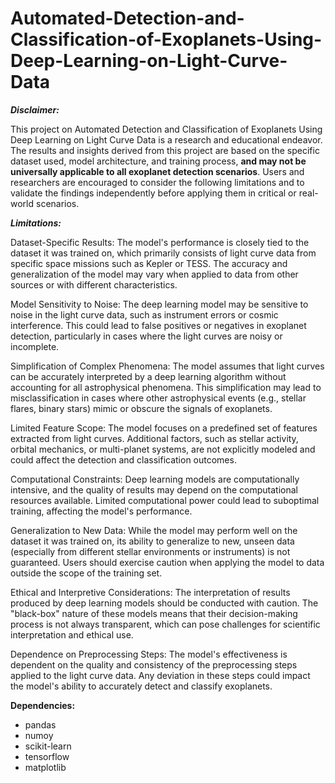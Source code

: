 # Automated-Detection-and-Classification-of-Exoplanets-Using-Deep-Learning-on-Light-Curve-Data


***Disclaimer:***

This project on Automated Detection and Classification of Exoplanets Using Deep Learning on Light Curve Data is a research and educational endeavor. The results and insights derived from this project are based on the specific dataset used, model architecture, and training process, **and may not be universally applicable to all exoplanet detection scenarios**. Users and researchers are encouraged to consider the following limitations and to validate the findings independently before applying them in critical or real-world scenarios.

***Limitations:***

Dataset-Specific Results:
The model's performance is closely tied to the dataset it was trained on, which primarily consists of light curve data from specific space missions such as Kepler or TESS. The accuracy and generalization of the model may vary when applied to data from other sources or with different characteristics.

Model Sensitivity to Noise:
The deep learning model may be sensitive to noise in the light curve data, such as instrument errors or cosmic interference. This could lead to false positives or negatives in exoplanet detection, particularly in cases where the light curves are noisy or incomplete.

Simplification of Complex Phenomena:
The model assumes that light curves can be accurately interpreted by a deep learning algorithm without accounting for all astrophysical phenomena. This simplification may lead to misclassification in cases where other astrophysical events (e.g., stellar flares, binary stars) mimic or obscure the signals of exoplanets.

Limited Feature Scope:
The model focuses on a predefined set of features extracted from light curves. Additional factors, such as stellar activity, orbital mechanics, or multi-planet systems, are not explicitly modeled and could affect the detection and classification outcomes.

Computational Constraints:
Deep learning models are computationally intensive, and the quality of results may depend on the computational resources available. Limited computational power could lead to suboptimal training, affecting the model's performance.

Generalization to New Data:
While the model may perform well on the dataset it was trained on, its ability to generalize to new, unseen data (especially from different stellar environments or instruments) is not guaranteed. Users should exercise caution when applying the model to data outside the scope of the training set.

Ethical and Interpretive Considerations:
The interpretation of results produced by deep learning models should be conducted with caution. The "black-box" nature of these models means that their decision-making process is not always transparent, which can pose challenges for scientific interpretation and ethical use.

Dependence on Preprocessing Steps:
The model's effectiveness is dependent on the quality and consistency of the preprocessing steps applied to the light curve data. Any deviation in these steps could impact the model's ability to accurately detect and classify exoplanets.


**Dependencies:**
 - pandas
 - numoy
 - scikit-learn
 - tensorflow
 - matplotlib
